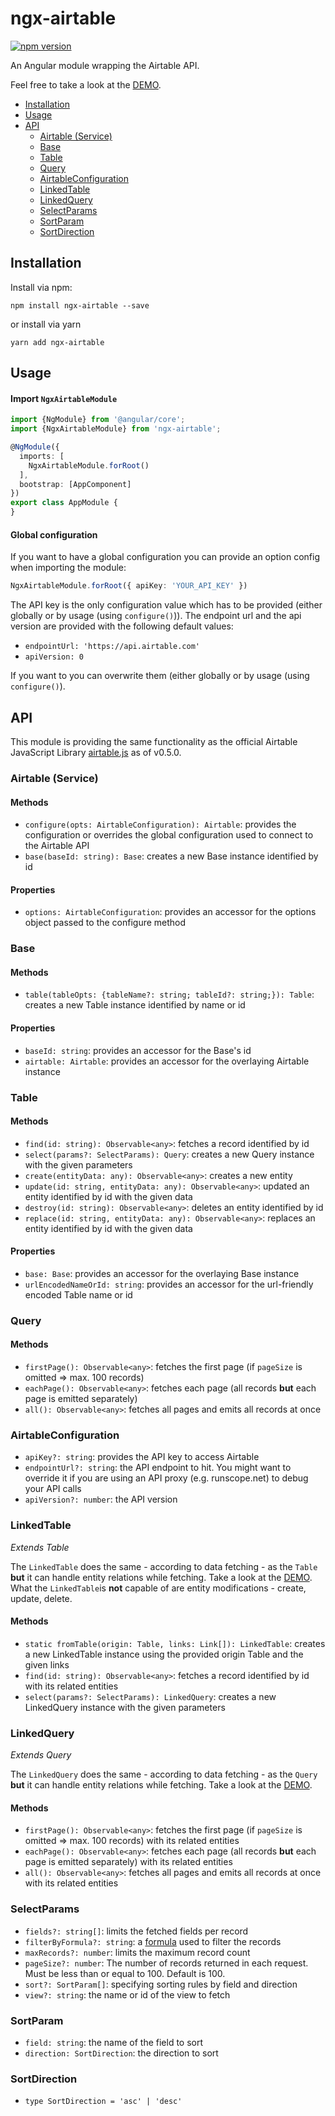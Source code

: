 # ngx-airtable
[![npm version](https://badge.fury.io/js/ngx-airtable.svg)](https://badge.fury.io/js/ngx-airtable)

An Angular module wrapping the Airtable API.

Feel free to take a look at the [DEMO](https://bohoffi.github.io/ngx-airtable/).

* [Installation](#installation)
* [Usage](#usage)
* [API](#api)
  * [Airtable (Service)](#airtable-service)
  * [Base](#base)
  * [Table](#table)
  * [Query](#query)
  * [AirtableConfiguration](#airtableconfiguration)
  * [LinkedTable](#linkedtable)
  * [LinkedQuery](#linkedquery)
  * [SelectParams](#selectparams)
  * [SortParam](#sortparam)
  * [SortDirection](#sortdirection)

## Installation
Install via npm:
```
npm install ngx-airtable --save
```
or install via yarn
```
yarn add ngx-airtable
```

## Usage
#### Import `NgxAirtableModule`
```ts
import {NgModule} from '@angular/core';
import {NgxAirtableModule} from 'ngx-airtable';

@NgModule({
  imports: [
    NgxAirtableModule.forRoot()
  ],
  bootstrap: [AppComponent]
})
export class AppModule {
}
```

#### Global configuration
If you want to have a global configuration you can provide an option config when importing the module:
```ts
NgxAirtableModule.forRoot({ apiKey: 'YOUR_API_KEY' })
```
The API key is the only configuration value which has to be provided (either globally or by usage (using `configure()`)).
The endpoint url and the api version are provided with the following default values:
* `endpointUrl: 'https://api.airtable.com'` 
* `apiVersion: 0` 

If you want to you can overwrite them (either globally or by usage (using `configure()`).

## API
This module is providing the same functionality as the official Airtable JavaScript Library [airtable.js](https://github.com/Airtable/airtable.js) as of v0.5.0.

### Airtable (Service)
#### Methods
- `configure(opts: AirtableConfiguration): Airtable`: provides the configuration or overrides the global configuration used to connect to the Airtable API
- `base(baseId: string): Base`: creates a new Base instance identified by id

#### Properties
- `options: AirtableConfiguration`: provides an accessor for the options object passed to the configure method

### Base
#### Methods
- `table(tableOpts: {tableName?: string; tableId?: string;}): Table`: creates a new Table instance identified by name or id

#### Properties
- `baseId: string`: provides an accessor for the Base's id
- `airtable: Airtable`: provides an accessor for the overlaying Airtable instance

### Table
#### Methods
- `find(id: string): Observable<any>`: fetches a record identified by id
- `select(params?: SelectParams): Query`: creates a new Query instance with the given parameters
- `create(entityData: any): Observable<any>`: creates a new entity
- `update(id: string, entityData: any): Observable<any>`: updated an entity identified by id with the given data
- `destroy(id: string): Observable<any>`: deletes an entity identified by id
- `replace(id: string, entityData: any): Observable<any>`: replaces an entity identified by id with the given data

#### Properties
- `base: Base`: provides an accessor for the overlaying Base instance
- `urlEncodedNameOrId: string`: provides an accessor for the url-friendly encoded Table name or id

### Query
#### Methods
- `firstPage(): Observable<any>`: fetches the first page (if `pageSize` is omitted => max. 100 records)
- `eachPage(): Observable<any>`: fetches each page (all records __but__ each page is emitted separately)
- `all(): Observable<any>`: fetches all pages and emits all records at once

### AirtableConfiguration
- `apiKey?: string`: provides the API key to access Airtable
- `endpointUrl?: string`: the API endpoint to hit. You might want to override it if you are using an API proxy (e.g. runscope.net) to debug your API calls
- `apiVersion?: number`: the API version

### LinkedTable
_Extends Table_

The `LinkedTable` does the same - according to data fetching - as the `Table` __but__ it can handle entity relations while fetching.
Take a look at the [DEMO](https://bohoffi.github.io/ngx-airtable/).
What the `LinkedTable`is __not__ capable of are entity modifications - create, update, delete.
#### Methods
- `static fromTable(origin: Table, links: Link[]): LinkedTable`: creates a new LinkedTable instance using the provided origin Table and the given links
- `find(id: string): Observable<any>`: fetches a record identified by id with its related entities
- `select(params?: SelectParams): LinkedQuery`: creates a new LinkedQuery instance with the given parameters
 
### LinkedQuery
_Extends Query_

The `LinkedQuery` does the same - according to data fetching - as the `Query` __but__ it can handle entity relations while fetching.
Take a look at the [DEMO](https://bohoffi.github.io/ngx-airtable/).
#### Methods
- `firstPage(): Observable<any>`: fetches the first page (if `pageSize` is omitted => max. 100 records) with its related entities
- `eachPage(): Observable<any>`: fetches each page (all records __but__ each page is emitted separately) with its related entities
- `all(): Observable<any>`: fetches all pages and emits all records at once with its related entities

### SelectParams
- `fields?: string[]`: limits the fetched fields per record
- `filterByFormula?: string`: a [formula](https://support.airtable.com/hc/en-us/articles/203255215-Formula-Field-Reference) used to filter the records
- `maxRecords?: number`: limits the maximum record count
- `pageSize?: number`: The number of records returned in each request. Must be less than or equal to 100. Default is 100.
- `sort?: SortParam[]`: specifying sorting rules by field and direction
- `view?: string`: the name or id of the view to fetch

### SortParam
- `field: string`: the name of the field to sort
- `direction: SortDirection`: the direction to sort

### SortDirection
- `type SortDirection = 'asc' | 'desc'`
